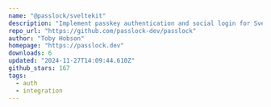 ```yaml
---
name: "@passlock/sveltekit"
description: "Implement passkey authentication and social login for SvelteKit apps."
repo_url: "https://github.com/passlock-dev/passlock"
author: "Toby Hobson"
homepage: "https://passlock.dev"
downloads: 6
updated: "2024-11-27T14:09:44.610Z"
github_stars: 167
tags: 
  - auth
  - integration
---
```

